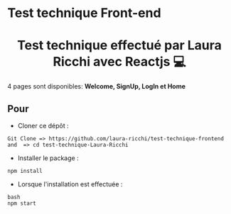 # Test technique Front-end

<h1 align="center">
	Test technique effectué par Laura Ricchi avec Reactjs 💻
    </h1>

4 pages sont disponibles:
**Welcome, SignUp, LogIn et Home**

## Pour

- Cloner ce dépôt :

```
Git Clone => https://github.com/laura-ricchi/test-technique-frontend
and  => cd test-technique-Laura-Ricchi
```

- Installer le package :

```
npm install
```

- Lorsque l'installation est effectuée :

```
bash
npm start
```
